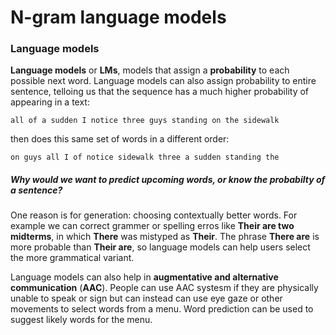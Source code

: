 # N-gram language models

### Language models

**Language models** or **LMs**, models that assign a **probability** to each possible next word. Language models can also assign probability to entire sentence, telloing us that the sequence has a much higher probability of appearing in a text:

```
all of a sudden I notice three guys standing on the sidewalk
```

then does this same set of words in  a different order:

```
on guys all I of notice sidewalk three a sudden standing the
```

##### *Why would we want to predict upcoming words, or know the probabilty of a sentence?* 

One reason is for generation: choosing contextually better words. For example we can correct grammer or spelling erros like **Their are two midterms**, in which **There** was mistyped as **Their**. The phrase **There are** is more probable than **Their are**, so language models can help users select the more grammatical variant. 

Language models can also help in **augmentative and alternative communication** (**AAC**). People can use AAC systesm if they are physically unable to speak or sign but can instead can use eye gaze or other movements to select words from a menu. Word prediction can be used to suggest likely words for the menu.